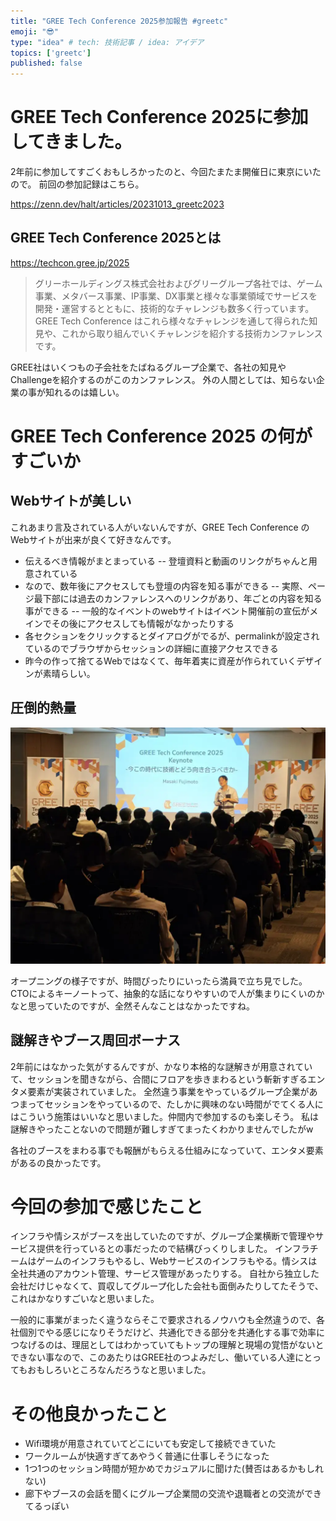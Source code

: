 ```yaml
---
title: "GREE Tech Conference 2025参加報告 #greetc"
emoji: "😎"
type: "idea" # tech: 技術記事 / idea: アイデア
topics: ['greetc']
published: false
---
```


# GREE Tech Conference 2025に参加してきました。

2年前に参加してすごくおもしろかったのと、今回たまたま開催日に東京にいたので。
前回の参加記録はこちら。

https://zenn.dev/halt/articles/20231013_greetc2023

## GREE Tech Conference 2025とは

https://techcon.gree.jp/2025

>  グリーホールディングス株式会社およびグリーグループ各社では、ゲーム事業、メタバース事業、IP事業、DX事業と様々な事業領域でサービスを開発・運営するとともに、技術的なチャレンジも数多く行っています。 GREE Tech Conference はこれら様々なチャレンジを通して得られた知見や、これから取り組んでいくチャレンジを紹介する技術カンファレンスです。 

GREE社はいくつもの子会社をたばねるグループ企業で、各社の知見やChallengeを紹介するのがこのカンファレンス。
外の人間としては、知らない企業の事が知れるのは嬉しい。

# GREE Tech Conference 2025 の何がすごいか

## Webサイトが美しい

これあまり言及されている人がいないんですが、GREE Tech Conference のWebサイトが出来が良くて好きなんです。

- 伝えるべき情報がまとまっている
-- 登壇資料と動画のリンクがちゃんと用意されている
- なので、数年後にアクセスしても登壇の内容を知る事ができる
-- 実際、ページ最下部には過去のカンファレンスへのリンクがあり、年ごとの内容を知る事ができる
-- 一般的なイベントのwebサイトはイベント開催前の宣伝がメインでその後にアクセスしても情報がなかったりする
- 各セクションをクリックするとダイアログがでるが、permalinkが設定されているのでブラウザからセッションの詳細に直接アクセスできる
- 昨今の作って捨てるWebではなくて、毎年着実に資産が作られていくデザインが素晴らしい。

## 圧倒的熱量

![人間らしさのあるプレゼン資料で哲学的なプレゼンをするふじもと神](/images/20251021_01.webp)

オープニングの様子ですが、時間ぴったりにいったら満員で立ち見でした。CTOによるキーノートって、抽象的な話になりやすいので人が集まりにくいのかなと思っていたのですが、全然そんなことはなかったですね。


## 謎解きやブース周回ボーナス
2年前にはなかった気がするんですが、かなり本格的な謎解きが用意されていて、セッションを聞きながら、合間にフロアを歩きまわるという斬新すぎるエンタメ要素が実装されていました。
全然違う事業をやっているグループ企業があつまってセッションをやっているので、たしかに興味のない時間がでてくる人にはこういう施策はいいなと思いました。仲間内で参加するのも楽しそう。
私は謎解きやったことないので問題が難しすぎてまったくわかりませんでしたがw

各社のブースをまわる事でも報酬がもらえる仕組みになっていて、エンタメ要素があるの良かったです。

# 今回の参加で感じたこと

インフラや情シスがブースを出していたのですが、グループ企業横断で管理やサービス提供を行っているとの事だったので結構びっくりしました。
インフラチームはゲームのインフラもやるし、Webサービスのインフラもやる。情シスは全社共通のアカウント管理、サービス管理があったりする。
自社から独立した会社だけじゃなくて、買収してグループ化した会社も面倒みたりしてたそうで、これはかなりすごいなと思いました。

一般的に事業がまったく違うならそこで要求されるノウハウも全然違うので、各社個別でやる感じになりそうだけど、共通化できる部分を共通化する事で効率につなげるのは、理屈としてはわかっていてもトップの理解と現場の覚悟がないとできない事なので、このあたりはGREE社のつよみだし、働いている人達にとってもおもしろいところなんだろうなと思いました。

# その他良かったこと

- Wifi環境が用意されていてどこにいても安定して接続できていた
- ワークルームが快適すぎてあやうく普通に仕事しそうになった
- 1つ1つのセッション時間が短かめでカジュアルに聞けた(賛否はあるかもしれない)
- 廊下やブースの会話を聞くにグループ企業間の交流や退職者との交流ができてるっぽい
